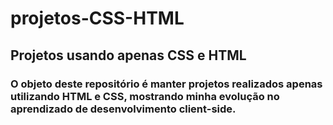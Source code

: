 # projetos-CSS-HTML
## Projetos usando apenas CSS e HTML
### O objeto deste repositório é manter projetos realizados apenas utilizando HTML e CSS, mostrando minha evolução no aprendizado de desenvolvimento client-side. 
